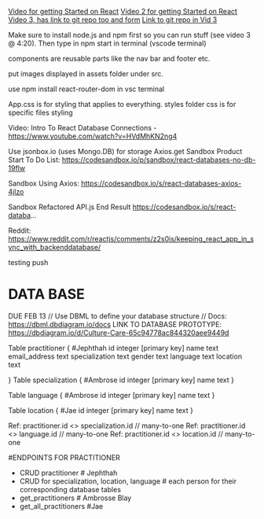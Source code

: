 [Video for getting Started on React](https://youtu.be/nTeuhbP7wdE)
[Video 2 for getting Started on React](https://www.youtube.com/watch?v=1_Cu-yMQru8)
[Video 3, has link to git repo too and form](https://www.youtube.com/watch?v=QwarZBtFoFA)
[Link to git repo in Vid 3](https://github.com/machadop1407/react-website-tutorial/tree/main)

Make sure to install node.js and npm first so you can run stuff (see video 3 @ 4:20). Then type in npm start in terminal (vscode terminal)

components are reusable parts like the nav bar and footer etc.

put images displayed in assets folder under src.

use npm install react-router-dom in vsc terminal

App.css is for styling that applies to everything. styles folder css is for specific files styling

Video: Intro To React Database Connections - https://www.youtube.com/watch?v=HVdMhKN2ng4

Use jsonbox.io (uses Mongo.DB) for storage
Axios.get
Sandbox Product Start To Do List: https://codesandbox.io/p/sandbox/react-databases-no-db-19flw

Sandbox Using Axios: https://codesandbox.io/s/react-databases-axios-4jlzo

Sandbox Refactored API.js End Result https://codesandbox.io/s/react-databa...

Reddit: https://www.reddit.com/r/reactjs/comments/z2s0is/keeping_react_app_in_sync_with_backenddatabase/

testing push

# DATA BASE
DUE FEB 13
// Use DBML to define your database structure
// Docs: https://dbml.dbdiagram.io/docs
LINK TO DATABASE PROTOTYPE: https://dbdiagram.io/d/Culture-Care-65c94778ac844320aee9449d

Table practitioner {  #Jephthah
  id integer [primary key]
  name text
  email_address text
  specialization text
  gender text
  language text
  location text

}
Table specialization { #Ambrose
  id integer [primary key]
  name text 
}


Table language { #Ambrose
  id integer [primary key]
  name text
}

Table location { #Jae
  id integer [primary key]
  name text
}


Ref: practitioner.id <> specialization.id // many-to-one
Ref: practitioner.id <> language.id // many-to-one
Ref: practitioner.id <> location.id // many-to-one



#ENDPOINTS FOR PRACTITIONER

- CRUD practitioner # Jephthah
- CRUD for specialization, location, language # each person for their corresponding database tables
- get_practitioners # Ambrosse Blay
- get_all_practitioners #Jae




